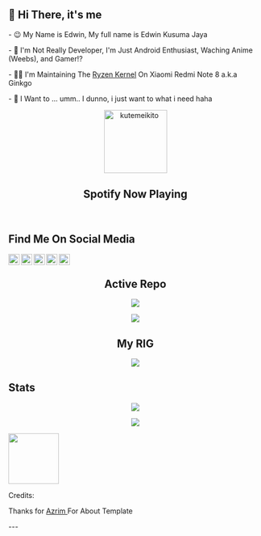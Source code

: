 <h2 align="left"> 👋 Hi There, it's me </h2>
<p align="left"> - 😉 My Name is Edwin, My full name is Edwin Kusuma Jaya </p>
<p align="left"> - 🔭 I'm Not Really Developer, I'm Just Android Enthusiast, Waching Anime (Weebs), and Gamer!? </p>
<p align="left"> - 👨‍💻 I'm Maintaining The <a href="https://github.com/kutemeikito/android_kernel_xiaomi_ginkgo">Ryzen Kernel</a> On Xiaomi Redmi Note 8 a.k.a Ginkgo  </p>
<p align="left"> - 🥅 I Want to ... umm.. I dunno, i just want to what i need haha </p>
<p align="Center"><img width="125" src="https://komarev.com/ghpvc/?username=kutemeikito&style=flat-square" alt="kutemeikito"></p>


<h2 align="center"> Spotify Now Playing </h2>
<p align="center"><a href="https://pixel.chat/IfhKlSOoMixg5av/S6uh3rPGmlMrKpO"></a></p>

<br>
<h2 align="left"> Find Me On Social Media </h2>
<a href="https://twitter.com/edwiin_kj"><img align="left" width="22px" src="https://cdn.jsdelivr.net/npm/simple-icons@v3/icons/twitter.svg"></a>
<a href="https://instagram.com/_ryuzennn_"><img align="left" width="22px" img src="https://cdn.jsdelivr.net/npm/simple-icons@v3/icons/instagram.svg"></a>
<a href="https://t.me/ryuzenn"><img align="left" width="22px" img src="https://cdn.jsdelivr.net/npm/simple-icons@v3/icons/telegram.svg"></a>
<a href="https://www.facebook.com/ryuzennn"><img align="left" width="22px" img src="https://cdn.jsdelivr.net/npm/simple-icons@v3/icons/facebook.svg"></a>
<a href="mailto:kutemeikito0905@gmail.com"><img align="left" width="22px" img src="https://cdn.jsdelivr.net/npm/simple-icons@v3/icons/gmail.svg"></a>
</br>


<h2 align="center">Active Repo</h2>
<p align="center"><a href="https://github.com/Kutemeikito/android_kernel_xiaomi_ginkgo"><img src="https://github-readme-stats.vercel.app/api/pin/?username=kutemeikito&repo=android_kernel_xiaomi_ginkgo&show_owner=false&theme=cobalt"></a></p>
<p align="center"><a href="https://github.com/kutemeikito/RastaMod69-Clang"><img src="https://github-readme-stats.vercel.app/api/pin/?username=kutemeikito&repo=RastaMod69-Clang&show_owner=false&theme=cobalt"></a></p>


<h2 align="center"> My RIG </h2>
<div align="center">
<img max-width="800" src="https://scontent.fcgk27-1.fna.fbcdn.net/v/t1.0-9/129314833_3672213426155934_5599490085098503290_o.jpg?_nc_cat=104&ccb=2&_nc_sid=e3f864&_nc_eui2=AeE7bfO4B-ikM3yyOnoPU4G6BwSqt6PZQbUHBKq3o9lBtUR8ar5cb-khQXs568Wg8_HAX_lxn-gaBEEbJ3BoJrF0&_nc_ohc=HK2dj5jHGB0AX_SEKbI&_nc_ht=scontent.fcgk27-1.fna&oh=46d41b2006c1765e9adfe6a629f2dab9&oe=60019A96"/>
</div>


<h2 align="left"> Stats </h2>
<p align="center"><a href="https://github.com/kutemeikito"><img src="https://github-readme-stats.vercel.app/api?username=Kutemeikito&show_icons=true&theme=cobalt"></a></p>
<p align="center"><a href="https://github.com/kutemeikito"><img src="https://github-readme-stats.vercel.app/api/top-langs/?username=Kutemeikito&theme=cobalt&layout=compact"></a></p>
<align="center"><img width="100" src="https://github.githubassets.com/images/mona-whisper.gif"></p>

Credits:
<p> Thanks for <a href="https://github.com/azrim"> Azrim </a> For About Template</p>
---
